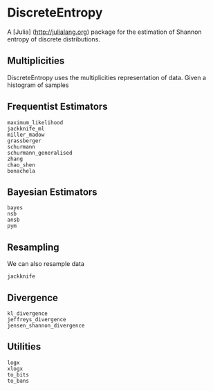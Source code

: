 # DiscreteEntropy

A [Julia] (http://julialang.org) package for the estimation of Shannon entropy of discrete distributions.

## Multiplicities
DiscreteEntropy uses the multiplicities representation of data. Given a histogram of samples

## Frequentist Estimators

```@docs
maximum_likelihood
jackknife_ml
miller_madow
grassberger
schurmann
schurmann_generalised
zhang
chao_shen
bonachela
```

## Bayesian Estimators

```@docs
bayes
nsb
ansb
pym
```

## Resampling
We can also resample data

```@docs
jackknife
```

## Divergence
```@docs
kl_divergence
jeffreys_divergence
jensen_shannon_divergence
```

## Utilities

```@docs
logx
xlogx
to_bits
to_bans
```
